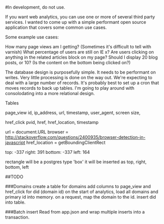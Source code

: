 #In development, do not use.

If you want web analytics, you can use one or more of several third party services. I wanted to come up with a simple performant open source application that covers some common use cases.

Some example use cases:

How many page views am I getting? (Sometimes it's difficult to tell with varnish)
What percentage of users are still on IE x?
Are users clicking on anything in the related articles block on my page?
Should I display 20 blog posts, or 10? (Is the content on the bottom being clicked on?)

The database design is purposefully simple. It needs to be performant on writes. Very little processing is done on the way out. We're expecting to deal with a large number of records. It's probably best to set up a cron that moves records to back up tables. I'm going to play around with consolodating into a more relational design.


Tables

page_view
id, ip_address, url, timestamp, user_agent, screen size, 

href_click
pvid, href, href_location, timestamp

url = document.URL
browser = http://stackoverflow.com/questions/2400935/browser-detection-in-javascript
href_location = getBoundingClientRect
  
top: -337
right: 391
bottom: -337
left: 164

rectangle will be a postgres type 'box'
it will be inserted as
top, right, bottom, left

##TODO

###Domains
create a table for domains
add columns to page_view and href_click for did (domain id)
on the start of analytics, load all domains and primary id into memory.
on a request, map the domain to the id. 
insert did into table.

###Batch insert
Read from app.json and wrap multiple inserts into a transaction.
